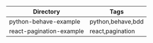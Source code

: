 |Directory|Tags|
|---|---|
|python-behave-example|python,behave,bdd|
|react-pagination-example|react,pagination|
